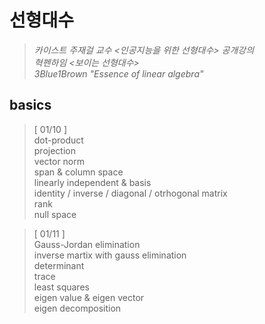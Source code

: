 # 선형대수 
> *카이스트 주재걸 교수 <인공지능을 위한 선형대수> 공개강의*    
> *혁펜하임 <보이는 선형대수>*    
> *3Blue1Brown* *"Essence of linear algebra"*


## basics
> [ 01/10 ]     
> dot-product   
> projection     
> vector norm    
> span & column space    
> linearly independent & basis    
> identity / inverse / diagonal / otrhogonal matrix    
> rank    
> null space 

> [ 01/11 ]   
> Gauss-Jordan elimination    
> inverse martix with gauss elimination    
> determinant     
> trace    
> least squares    
> eigen value & eigen vector   
> eigen decomposition    
>     
